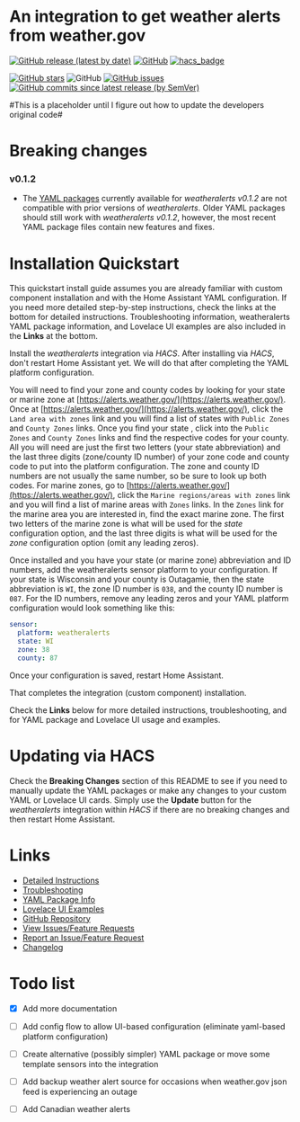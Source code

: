 # An integration to get weather alerts from weather.gov

[![GitHub release (latest by date)][release-badge]][release-link]  [![GitHub][license-badge]][license-link]  [![hacs_badge][hacs-badge]][hacs-link]

[![GitHub stars][stars-badge]][stars-link]  ![GitHub][maintained-badge]  [![GitHub issues][issues-badge]][issues-link]  [![GitHub commits since latest release (by SemVer)][commits-badge]][commits-link]

#This is a placeholder until I figure out how to update the developers original code#
# Breaking changes

### v0.1.2
 * The [YAML packages](https://github.com/custom-components/weatheralerts/blob/master/documentation/YAML_PACKAGES_DOCS.md) currently available for *weatheralerts v0.1.2* are not compatible with prior versions of *weatheralerts*. Older YAML packages should still work with *weatheralerts v0.1.2*, however, the most recent YAML package files contain new features and fixes.


# Installation Quickstart

This quickstart install guide assumes you are already familiar with custom component installation and with the Home Assistant YAML configuration. If you need more detailed step-by-step instructions, check the links at the bottom for detailed instructions. Troubleshooting information, weatheralerts YAML package information, and Lovelace UI examples are also included in the **Links** at the bottom.

Install the *weatheralerts* integration via *HACS*. After installing via *HACS*, don't restart Home Assistant yet. We will do that after completing the YAML platform configuration.

You will need to find your zone and county codes by looking for your state or marine zone at [https://alerts.weather.gov/](https://alerts.weather.gov/). Once at [https://alerts.weather.gov/](https://alerts.weather.gov/), click the `Land area with zones` link and you will find a list of states with `Public Zones` and `County Zones` links. Once you find your state , click into the `Public Zones` and `County Zones` links and find the respective codes for your county. All you will need are just the first two letters (your state abbreviation) and the last three digits (zone/county ID number) of your zone code and county code to put into the platform configuration. The zone and county ID numbers are not usually the same number, so be sure to look up both codes. For marine zones, go to [https://alerts.weather.gov/](https://alerts.weather.gov/), click the `Marine regions/areas with zones` link and you will find a list of marine areas with `Zones` links. In the `Zones` link for the marine area you are interested in, find the exact marine zone. The first two letters of the marine zone is what will be used for the *state* configuration option, and the last three digits is what will be used for the *zone* configuration option (omit any leading zeros). 

Once installed and you have your state (or marine zone) abbreviation and ID numbers, add the weatheralerts sensor platform to your configuration. If your state is Wisconsin and your county is Outagamie, then the state abbreviation is `WI`, the zone ID number is `038`, and the county ID number is `087`. For the ID numbers, remove any leading zeros and your YAML platform configuration would look something like this:
```yaml
sensor:
  platform: weatheralerts
  state: WI
  zone: 38
  county: 87
```
Once your configuration is saved, restart Home Assistant. 

That completes the integration (custom component) installation.

Check the **Links** below for more detailed instructions, troubleshooting, and for YAML package and Lovelace UI usage and examples.


# Updating via HACS

Check the **Breaking Changes** section of this README to see if you need to manually update the YAML packages or make any changes to your custom YAML or Lovelace UI cards. Simply use the **Update** button for the *weatheralerts* integration within *HACS* if there are no breaking changes and then restart Home Assistant. 


# Links

  * [Detailed Instructions](https://github.com/custom-components/weatheralerts/blob/master/documentation/DOCUMENTATION.md)
  * [Troubleshooting](https://github.com/custom-components/weatheralerts/blob/master/documentation/TROUBLESHOOTING.md)
  * [YAML Package Info](https://github.com/custom-components/weatheralerts/blob/master/documentation/YAML_PACKAGES_DOCS.md)
  * [Lovelace UI Examples](https://github.com/custom-components/weatheralerts/blob/master/documentation/LOVELACE_EXAMPLES.md)
  * [GitHub Repository](https://github.com/custom-components/weatheralerts)
  * [View Issues/Feature Requests](https://github.com/custom-components/weatheralerts/issues)
  * [Report an Issue/Feature Request](https://github.com/custom-components/weatheralerts/issues/new/choose)
  * [Changelog](https://github.com/custom-components/weatheralerts/blob/master/CHANGELOG.md)




# Todo list
- [x] Add more documentation
- [ ] Add config flow to allow UI-based configuration (eliminate yaml-based platform configuration)
- [ ] Create alternative (possibly simpler) YAML package or move some template sensors into the integration
- [ ] Add backup weather alert source for occasions when weather.gov json feed is experiencing an outage
- [ ] Add Canadian weather alerts


[release-badge]: https://img.shields.io/github/v/release/custom-components/weatheralerts?style=plastic
[release-link]: https://github.com/custom-components/weatheralerts/releases
[license-badge]: https://img.shields.io/github/license/custom-components/weatheralerts?style=plastic
[license-link]: https://github.com/custom-components/weatheralerts/blob/master/LICENSE
[hacs-badge]: https://img.shields.io/badge/HACS-Default-orange.svg?style=plastic
[hacs-link]: https://github.com/hacs/integration
[stars-badge]: https://img.shields.io/github/stars/custom-components/weatheralerts?style=plastic
[stars-link]: https://github.com/custom-components/weatheralerts/stargazers
[maintained-badge]: https://img.shields.io/maintenance/yes/2022.svg?style=plastic
[issues-badge]: https://img.shields.io/github/issues/custom-components/weatheralerts?style=plastic
[issues-link]: https://github.com/custom-components/weatheralerts/issues
[commits-badge]: https://img.shields.io/github/commits-since/custom-components/weatheralerts/latest?style=plastic
[commits-link]: https://github.com/custom-components/weatheralerts/commits/master
